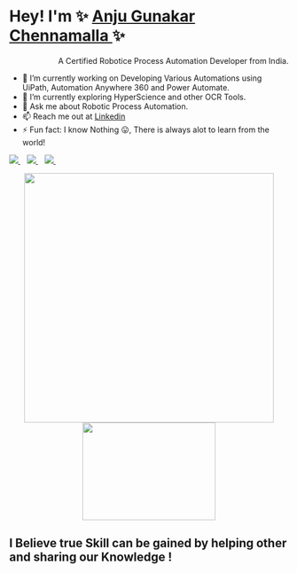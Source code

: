 

<!--
**anjugunakar/anjugunakar** is a ✨ _special_ ✨ repository because its `README.md` (this file) appears on your GitHub profile.

Here are some ideas to get you started:

- 🔭 I’m currently working on ...
- 🌱 I’m currently learning ...
- 👯 I’m looking to collaborate on ...
- 🤔 I’m looking for help with ...
- 💬 Ask me about ...
- 📫 How to reach me: ...
- 😄 Pronouns: ...
- ⚡ Fun fact: ...
-->


<h1 align='left'>
 Hey!  I'm  ✨ <a href="https://gunakarchennamalla.netlify.app/">
  Anju Gunakar Chennamalla </a> ✨
</h1>
<p align='Right'>
  A Certified Robotice Process Automation Developer from India.
</p>

- 🔭  I’m currently working on Developing Various Automations using UiPath, Automation Anywhere 360 and Power Automate.
- 🌱  I’m currently exploring HyperScience and other OCR Tools.
- 💬 Ask me about Robotic Process Automation.
- 📫 Reach me out at [Linkedin](https://www.linkedin.com/in/anjugunakar/)
- ⚡ Fun fact: I know Nothing 😛, There is always alot to learn from the world!


<p align='left'>
 
  <a href="https://www.linkedin.com/in/anjugunakar/">
    <img src="https://img.shields.io/badge/linkedin-%230077B5.svg?&style=for-the-badge&logo=linkedin&logoColor=white" />
  </a>&nbsp;&nbsp;
  <a href="https://instagram.com/anjugunakar">
    <img src="https://img.shields.io/badge/instagram-%23E4405F.svg?&style=for-the-badge&logo=instagram&logoColor=white" />        
  </a>&nbsp;&nbsp;
  <a href="https://twitter.com/anjugunakar">
    <img src="https://img.shields.io/badge/twitter-%231DA1F2.svg?&style=for-the-badge&logo=twitter&logoColor=white" />        
  </a>&nbsp;&nbsp;
  
</p>
<p align='Center'>
  <a><img src="https://github-readme-stats.vercel.app/api?username=anjugunakar&theme=highcontrast&show_icons=true&count_private=true" width="450"></a>
  <a><img src="https://github-readme-stats.vercel.app/api/top-langs/?username=anjugunakar&theme=highcontrast" width="240" height="176"></a>
</p>
<h2 align='left'>
  I Believe true Skill can be gained by helping other and sharing our Knowledge !
</h2>

